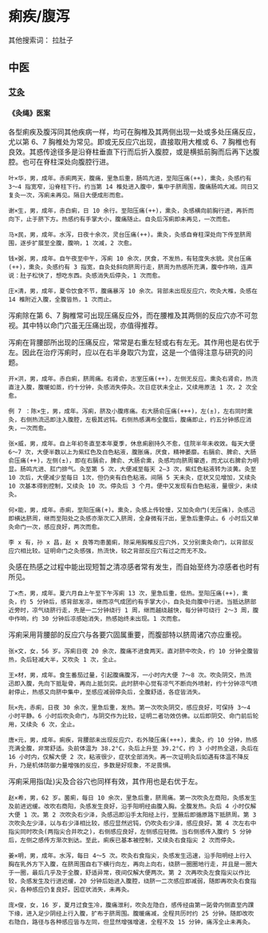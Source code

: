 # 痢疾/腹泻

其他搜索词： 拉肚子 

## 中医

### [艾灸](../../acupoints/moxibustion/intro)

#### 《灸绳》医案

各型痢疾及腹泻同其他疾病一样，均可在胸椎及其两侧出现一处或多处压痛反应，尤以第 6、7 胸椎处为常见。即或无反应穴出现，直接取用大椎或 6、7 胸椎也有良效。其惑传途径多是沿脊柱垂直下行而后折入腹腔，或是横抵前胸而后再下达腹腔。也可在脊柱深处向腹腔行进。 

```{admonition} 案例1
叶×华，男，成年。赤痢两天，腹痛，里急后重，肠鸣亢进，至阳压痛(++)，熏灸，灸感约有
3～4 指宽窄，沿脊柱下行。约当第 14 椎处进入腹中，集中于脐周围，腹痛肠鸣大减。同日又复灸一次，泻痢未再见。隔日大便成形而愈。
```

```{admonition} 案例2 
谢×生，男，成年，赤白痢，日 10 余行。至阳压痛(++)，熏灸，灸感横向前胸行进，再折而向下，止于脐下方。热感约有手掌大小，腹痛随止。自灸后泻痢即未再见，一次而愈。
```

```{admonition} 案例3
马×民，男，成年。水泻，日夜十余次，灵台压痛(++)。熏灸，灸感自脊柱深处向下传至脐周围，逐步扩展至全腹，腹响，1 次减，2 次愈。 
```

```{admonition} 案例4
钱×弼，男，成年。自午夜至中午，泻痢 10 余次，厌食，不发热，有轻度失水貌。灵台压痛(++)，熏灸，灸感约有 3 指宽，自灸处斜向脐周行走，脐周为热感所充满，腹中作响，连声说：肚子松快了，想吃东西。灸感消失后停灸，1 次而愈。 
```

```{admonition} 案例5
庄×清，男，成年，夏令饮食不节，腹痛暴泻 10 余次。背部未出现反应穴，吹灸大椎，灸感在14 椎附近入腹，全腹皆热，1 次而止。 
```

泻痢除在第 6、7 胸椎常可出现压痛反应外，而在腰椎及其两侧的反应穴亦不可忽视。其中特以命门穴虽无压痛出现，亦值得推荐。 

泻痢在背腰部所出现的压痛反应，常常是右重左轻或右有左无。其作用也是右优于左。因此在治疗泻痢时，应以在右半身取穴为宜，这是一个值得注意与研究的问题。 

```{admonition} 案例6
开×洪，男，成年。赤白痢，脐周痛。右肾俞，志室压痛(++)，左侧无反应。熏灸右肾俞，热流直注入腹，腹暖如蒸，约十分钟，灸感消失停灸。次日症状未全止，又续用原法 1 次，2 次全愈。
```

```{admonition} 案例7
例 7 ：陈×生，男，成年。泻痢，脐及小腹疼痛。右大肠俞压痛(+++)，左(±)，左右同时熏灸，右侧热流迅即注入腹腔，左极其迟钝。右侧热感满布全腹后，腹痛即止，约五分钟感应消失，一次而愈。
```

```{admonition} 案例8
张×威，男，成年。自上年初冬直至本年夏季，休息痢剧持久不愈，住院半年未收效。每天大便 6～7 次，大便半数以上为紫红色及白色粘液，腹胀痛，厌食，精神萎靡。右膈俞、脾俞、大肠俞压痛(++)，左侧(±)，即在右膈俞，脾俞、大肠俞熏，灸感均向脐周窜透，而尤以右脾俞为明显。肠鸣亢进、肛门排气。灸至第 5 次，大便减至每天 2—3 次，紫红色粘液转为淡黄。灸至 10 次后，大便减少至每日 1次，但仍夹有白色粘液。间隔 5 天未灸，症状又见增加，又续灸 10 次基本得到控制，又续灸 10 次。停灸后 3 个月。便中又发现有白色粘液，量很少，未续灸。 
```

```{admonition} 案例9
何×能，男，成年。赤痢，至阳压痛(+)。熏灸，灸感上传较慢，又加灸命门(无压痛)，灸感迅即横达脐周，继而至阳处之灸感亦渐次汇入脐周，全身微有汗出，里急后重停止。6 小时后又单灸命门一次，感应良好，两次而愈。 
```

```{admonition} 案例10
李 x 有，孙 x 昌，赵 x 良等均患菌痢，除采用胸椎反应穴外，又分别熏灸命门，以背部反应穴相比较。证明命门之灸感强，热流快，较之背部反应穴有过之而无不及。 
```

灸感在热感之过程中能出现短暂之清凉感者常有发生，而自始至终为凉感者也时有所见。 

```{admonition} 案例11
丁×杰，男，成年。夏六月自上午至下午泻痢 13 次，里急后重，低热。至阳压痛(++)，熏灸，约 5 分钟后，感背部发凉，继而凉气成团约有手掌大小，自灸处向腹中行进。当抵达脐部近旁时，凉气绕脐行走，先是一二分钟绕行 1 周，继而越绕越快，每分钟可绕行 2～3 周，腹中作响，约 30 分钟后凉感始消失，热感始终未出现。1 次而愈。
```


泻痢采用背腰部的反应穴与各要穴固属重要，而腹部特以脐周诸穴亦应重视。 

```{admonition} 案例12
张×文，女，56 岁。泻痢日夜 20 余次，腹痛不进食两天。直对脐中吹灸，约 10 分钟全腹皆
热，灸后轻减大半，又吹灸 1 次，全止。 
```

```{admonition} 案例13
王×材，男，成年。食生番茄过量，引起腹痛腹泻，一小时内大便 7～8 次。吹灸阴交，热流
迅即入腹，先向下抵耻骨，再向上抵剑突。此时脐中心觉有凉气不断向外喷射，约十分钟凉气喷射停止，热感又向脐中集中，至感应减弱停灸后，全腹舒适，各症皆消失。 
```

```{admonition} 案例14
阮×先，赤痢，日夜 30 余次，里急后重，发热。第一次吹灸阴交，感应良好，可保持 3～4
小时平静。6 小时后吹灸命门，与阴交作为比较，证明二者功效仿佛。以后即阴交、命门前后轮用，又续灸 6 次，全止。 
```

```{admonition} 案例15
唐×元，男，成年。痢疾，背腰部未出现反应穴，右外陵压痛(+++)，熏灸，约 10 分钟，热感
充满全腹，非常舒适。灸前体温为 38.2°C，灸后上升至 39.2°C，约 3 小时热全退，灸后在16 小时内，仅解大便 2 次，粘液很少，症状全部消失。再一次证明灸后如遇有体温不降反升，乃是机体防御力量增强的反应，多数是好现象，不足畏惧。 
```


泻痢采用指(趾)尖及合谷穴也同样有效，其作用也是右优于左。 

```{admonition} 案例16
赵×希，男，62 岁。菌痢，每日 10 余次，里急后重，脐周痛。第一次吹灸左商阳，灸感发生及前进迟缓。改吹右商阳，灸感发生良好，沿手阳明经由腹入胸。全腹发热。灸后 4 小时仅解大便 1 次。第 2 次吹灸右少泽，灸感迅即沿手太阳经上行，至腋后即循原路下抵脐周。第 3 次吹灸左少泽，以与右少泽相比较，感应显然迟钝，仍吹灸右少泽，感应良好。第 4 次左右中指尖同时吹灸(两指尖合并吹之)，右侧感应良好，左侧感应轻微。当右侧感传入腹约 5 分钟后，左侧之感传方渐次到达。至此，痢疾已基本被控制，又续灸右食指尖 2 次而停灸。
```

```{admonition} 案例17
姜×明，男，成年。水泻，每日 4～5 次。吹灸右食指尖，灸感发生迅速，沿手阳明经上行入
胸在乳外方下入腹，在脐周围自右下横行向左，再向上向右，绕脐一圈圈地行走，并且是一圈大于一圈，最后几乎及于全腹，舒适异常，夜间仅解大便两次。第 2 次再吹灸左食指尖以作比较，灸感发生及行进迟缓，20 分钟后始进入腹腔，绕脐一二次感应即减弱，随即再吹灸右食指尖，各种感应仍复良好。因症状消失，未再灸。
```

```{admonition} 案例18
庞×俊，女，16 岁，夏月过食生冷，腹痛泄利，吹灸左隐白，感传经由第一跖骨内侧直至内踝下缘，进入足少阴经上行入腹，扩布于脐周围。腹暖痛减，全程共历时约 25 分钟。随即改吹右隐白，路径与各种感应皆与左同，但显然增强增速，全程不及 15 分钟，痛泻全止未再灸。
```